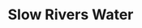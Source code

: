 ---
layout: product
title: "Slow Rivers Water"
price: "1200" 
desc: "Akrilna tekstura 250mL"
img_path: "/assets/img/A.MIG-2204.jpg"
brand: "AMMO"
available: false
special_offer: false
new: false
soon: false
cat: "080000"
subcat: "080100"
subsubcat: "080104"
sifra: "A.MIG-2204"
popular: false
---